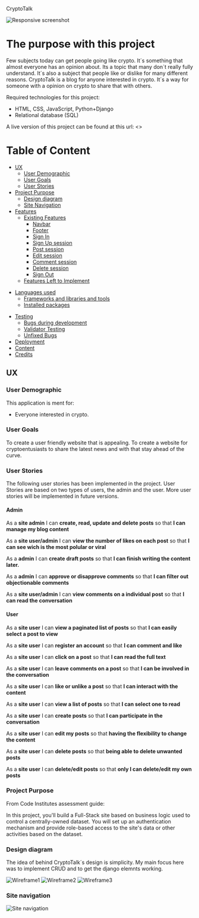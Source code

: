 CryptoTalk

![Responsive screenshot](https://renwar-p.github.io/cryptalk)

# The purpose with this project

Few subjects today can get people going like crypto. It´s something that almost everyone has an opinion about. Its a topic that many don´t really fully understand. It´s also a subject that people like or dislike for many different reasons. CryptoTalk is a blog for anyone interested in crypto. It´s a way for someone with a opinion on crypto to share that with others. 


Required technologies for this project:

- HTML, CSS, JavaScript, Python+Django
- Relational database (SQL)

A live version of this project can be found at this url: <>


# Table of Content

- [UX](#ux "UX")
  - [User Demographic](#user-demographic "User Demographic")
  - [User Goals](#user-goals "User goals")
  - [User Stories](#user-stories "User Stories")
- [Project Purpose](#project-purpose "Project Purpose")
  - [Design diagram](#design-diagram "Design diagram")
  - [Site Navigation](#site-navigation "Site Navigation")
- [Features](#features "Features")
  - [Existing Features](#existing-features "Existing Features")
    + [Navbar](#navbar-session "Navbar")
    + [Footer](#footer-session "Footer")
    + [Sign In](#sign-in "Sign In")
    + [Sign Up session](#signup-session "Sign Up session")
    - [Post session](#post-session "Post session")
    + [Edit session](#edit-session "Edit session")
    + [Comment session](#comment-session "Comment session")
    - [Delete session](#delete-session "Delete session")    
    - [Sign Out](#sign-out "Sign Out")
  - [Features Left to Implement](#features-left-to-implement "Features Left to Implement")

+ [Languages used](#languages-used "Languages used")
  - [Frameworks and libraries and tools](#frameworks-and-libraries-and-tools "Frameworks and libraries and tools")
  - [Installed packages](#installed-packages "Installed packages")
- [Testing](#testing "Testing")
  - [Bugs during development](#bugs-during-development "Bugs during development")
  - [Validator Testing](#validator-testing "Validator Testing")
  - [Unfixed Bugs](#unfixed-bugs "Unfixed Bugs")
- [Deployment](#deployment "deployment")
- [Content](#content "Content")
- [Credits](#credits "Credits")



## UX

### User Demographic

This application is ment for:

- Everyone interested in crypto. 

### User Goals

To create a user friendly website that is appealing. To create a website for cryptoentusiasts to share the latest news and with that stay ahead of the curve.  

### User Stories

The following user stories has been implemented in the project. User Stories are based on two types of users, the admin and the user. More user stories will be implemented in future versions.

#### Admin

As a **site admin** I can **create, read, update and delete posts** so that **I can manage my blog content**

As a **site user/admin** I can **view the number of likes on each post** so that **I can see wich is the most polular or viral**

As a **admin** I can **create draft posts** so that **I can finish writing the content later.**

As a **admin** I can **approve or disapprove comments** so that **I can filter out objectionable comments**

As a **site user/admin** I can **view comments on a individual post** so that **I can read the conversation**


#### User

As a **site user** I can **view a paginated list of posts** so that **I can easily select a post to view**

As a **site user** I can **register an account** so that **I can comment and like**

As a **site user** I can **click on a post** so that **I can read the full text**

As a **site user** I can **leave comments on a post** so that **I can be involved in the conversation**

As a **site user** I can **like or unlike a post** so that **I can interact with the content**

As a **site user** I can **view a list of posts** so that **I can select one to read**

As a **site user** I can **create posts** so that **I can participate in the conversation**

As a **site user** I can **edit my posts** so that **having the flexibility to change the content**

As a **site user** I can **delete posts** so that **being able to delete unwanted posts**

As a **site user** I can **delete/edit posts** so that **only I can delete/edit my own posts**



### Project Purpose

From Code Institutes assessment guide:

In this project, you'll build a Full-Stack site based on business logic used to control a centrally-owned dataset. You will set up an authentication mechanism and provide role-based access to the site's data or other activities based on the dataset.

### Design diagram

The idea of behind CryptoTalk´s design is simplicity. My main focus here was to implement CRUD and to get the django elemnts working. 

![Wireframe1](static/images-readme/home-bals.png)
![Wireframe2](static/images-readme/signup-bals.png)
![Wireframe3](static/images-readme/signup-bals.png)

### Site navigation

![Site navigation](static/images-readme/SITE_NAVIGATION.png)
